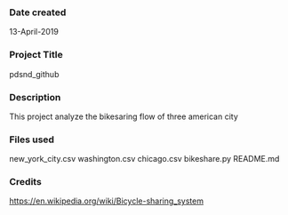 ### Date created
13-April-2019

### Project Title
pdsnd_github

### Description
This project analyze the bikesaring flow of three american city

### Files used
new_york_city.csv washington.csv chicago.csv bikeshare.py
README.md

### Credits
https://en.wikipedia.org/wiki/Bicycle-sharing_system


